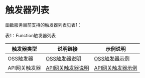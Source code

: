# 触发器列表

函数服务目前支持的触发器列表见表1：

表1：Function触发器列表

| 触发器类型    | 说明链接          | 示例说明 |
| ------------- | ----------------- | -------- |
| OSS触发器     |  [OSS触发器说明](../triggermanagement/eventsourceservice/oss-tirgger.md)|  [OSS触发器示例](../../../Operation-Guide/use-cases/oss-case.md)|
| API网关触发器 | [API网关触发器说明](../triggermanagement/eventsourceservice/apig-tigger.md) | [API网关触发器示例](../../../Operation-Guide/use-cases/apig-case.md)|
